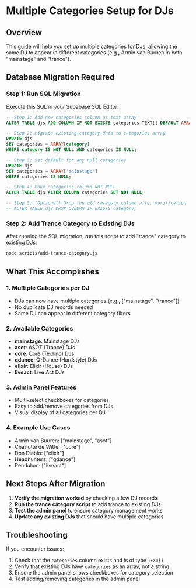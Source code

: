 # Multiple Categories Setup for DJs

## Overview
This guide will help you set up multiple categories for DJs, allowing the same DJ to appear in different categories (e.g., Armin van Buuren in both "mainstage" and "trance").

## Database Migration Required

### Step 1: Run SQL Migration
Execute this SQL in your Supabase SQL Editor:

```sql
-- Step 1: Add new categories column as text array
ALTER TABLE djs ADD COLUMN IF NOT EXISTS categories TEXT[] DEFAULT ARRAY['mainstage'];

-- Step 2: Migrate existing category data to categories array
UPDATE djs 
SET categories = ARRAY[category] 
WHERE category IS NOT NULL AND categories IS NULL;

-- Step 3: Set default for any null categories
UPDATE djs 
SET categories = ARRAY['mainstage'] 
WHERE categories IS NULL;

-- Step 4: Make categories column NOT NULL
ALTER TABLE djs ALTER COLUMN categories SET NOT NULL;

-- Step 5: (Optional) Drop the old category column after verification
-- ALTER TABLE djs DROP COLUMN IF EXISTS category;
```

### Step 2: Add Trance Category to Existing DJs
After running the SQL migration, run this script to add "trance" category to existing DJs:

```bash
node scripts/add-trance-category.js
```

## What This Accomplishes

### 1. **Multiple Categories per DJ**
- DJs can now have multiple categories (e.g., ["mainstage", "trance"])
- No duplicate DJ records needed
- Same DJ can appear in different category filters

### 2. **Available Categories**
- **mainstage**: Mainstage DJs
- **asot**: ASOT (Trance) DJs
- **core**: Core (Techno) DJs
- **qdance**: Q-Dance (Hardstyle) DJs
- **elixir**: Elixir (House) DJs
- **liveact**: Live Act DJs

### 3. **Admin Panel Features**
- Multi-select checkboxes for categories
- Easy to add/remove categories from DJs
- Visual display of all categories per DJ

### 4. **Example Use Cases**
- Armin van Buuren: ["mainstage", "asot"]
- Charlotte de Witte: ["core"]
- Don Diablo: ["elixir"]
- Headhunterz: ["qdance"]
- Pendulum: ["liveact"]

## Next Steps After Migration

1. **Verify the migration worked** by checking a few DJ records
2. **Run the trance category script** to add trance to existing DJs
3. **Test the admin panel** to ensure category management works
4. **Update any existing DJs** that should have multiple categories

## Troubleshooting

If you encounter issues:
1. Check that the `categories` column exists and is of type `TEXT[]`
2. Verify that existing DJs have `categories` as an array, not a string
3. Ensure the admin panel shows checkboxes for category selection
4. Test adding/removing categories in the admin panel
